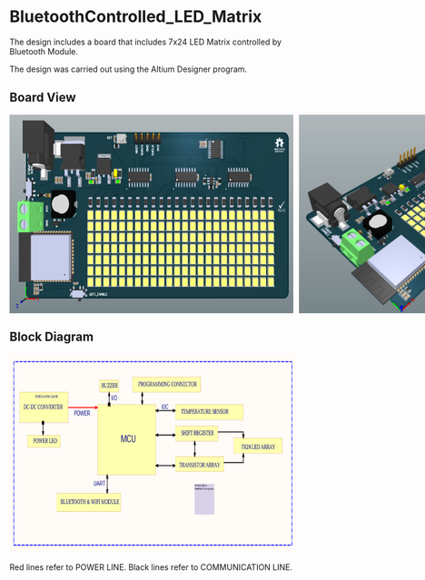 # BluetoothControlled_LED_Matrix

The design includes a board that includes 7x24 LED Matrix controlled by Bluetooth Module.

The design was carried out using the Altium Designer program.

## Board View

<div style="display: flex; align-items: center;">
  <img style="margin-right: 10px;" width="500" height="350" src="https://raw.githubusercontent.com/kurtasli/BluetoothControlled_LED_Matrix/refs/heads/main/Images/view1.png">
  <img width="500" height="350" src="https://raw.githubusercontent.com/kurtasli/BluetoothControlled_LED_Matrix/refs/heads/main/Images/view2.png">
</div>


## Block Diagram

<p align="left">
  <img width="650" height="350" src="https://raw.githubusercontent.com/kurtasli/BluetoothControlled_LED_Matrix/refs/heads/main/Images/blockdiagram.png">
</p>

Red lines refer to POWER LINE.
Black lines refer to COMMUNICATION LINE.


